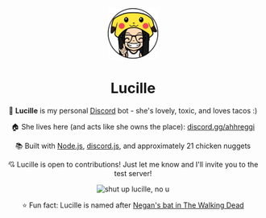 <div align="center">

<img src="assets/lucille.png" width="100px">

<h1>Lucille</h1>

🌮 **Lucille** is my personal [Discord](https://discord.com/) bot - she's lovely, toxic, and loves tacos :)

🏠 She lives here (and acts like she owns the place): [discord.gg/ahhreggi](discord.gg/ahhreggi)

📚 Built with [Node.js](https://nodejs.org/en/), [discord.js](https://discord.js.org/#/), and approximately 21 chicken nuggets

💘 Lucille is open to contributions! Just let me know and I'll invite you to the test server!


![shut up lucille, no u](https://i.imgur.com/4TkWWHI.png)

⭐ Fun fact: Lucille is named after [Negan's bat in The Walking Dead](https://walkingdead.fandom.com/wiki/Lucille_(Weapon))

</div>